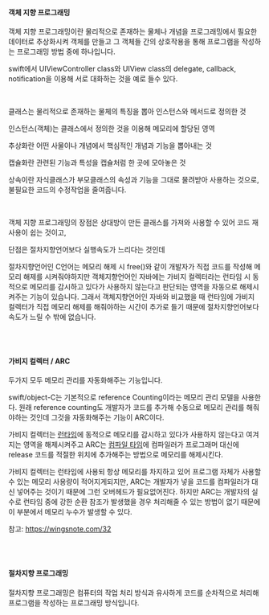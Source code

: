 #### 객체 지향 프로그래밍

객체 지향 프로그래밍이란 물리적으로 존재하는 물체나 개념을 프로그래밍에서 필요한 데이터로 추상화시켜 객체를 만들고 그 객체들 간의 상호작용을 통해 프로그램을 작성하는 프로그래밍 방법 중에 하나입니다.

swift에서 UIViewController class와 UIView class의 delegate, callback, notification을 이용해 서로 대화하는 것을 예로 들수 있다.  

<br>

클래스는 물리적으로 존재하는 물체의 특징을 뽑아 인스턴스와 메서드로 정의한 것

인스턴스(객체)는 클래스에서 정의한 것을 이용해 메모리에 할당된 영역

추상화란 어떤 사물이나 개념에서 핵심적인 개념과 기능을 뽑아내는 것

캡슐화란 관련된 기능과 특성을 캡슐처럼 한 곳에 모아놓은 것

상속이란 자식클래스가 부모클래스의 속성과 기능을 그대로 물려받아 사용하는 것으로, 불필요한 코드의 수정작업을 줄여줍니다.  

<br>

객체 지향 프로그래밍의 장점은 상대방이 만든 클래스를 가져와 사용할 수 있어 코드 재사용이 쉽는 것이고,

단점은 절차지향언어보다 실행속도가 느리다는 것인데

절차지향언어인 C언어는 메모리 해제 시 free()와 같이 개발자가 직접 코드를 작성해 메모리 해제를 시켜줘야하지만 객체지향언어인 자바에는 가비지 컬렉터라는 런타임 시 동적으로 메모리를 감시하고 있다가 사용하지 않는다고 판단되는 영역을 자동으로 해제시켜주는 기능이 있습니다. 그래서 객체지향언어인 자바와 비교했을 때 런타임에 가비지 컬렉터가 직접 메모리 해제를 해줘야하는 시간이 추가로 들기 때문에 절차지향언어보다 속도가 느릴 수 밖에 없습니다.

<br>
<br>

#### 가비지 컬렉터 / ARC

두가지 모두 메모리 관리를 자동화해주는 기능입니다.

swift/object-C는 기본적으로 reference Counting이라는 메모리 관리 모델을 사용한다. 원래 reference counting도 개발자가 코드를 추가해 수동으로 메모리 관리를 해줘야하는 것인데 그것을 자동화해주는 기능이 ARC이다.

가비지 컬렉터는 <u>런타임</u>에 동적으로 메모리를 감시하고 있다가 사용하지 않는다고 여겨지는 영역을 해제시켜주고 ARC는 <u>컴파일 타임</u>에 컴파일러가 프로그래머 대신에 release 코드를 적절한 위치에 추가해주는 방법으로 메모리를 해제시킨다.

가비지 컬렉터는 런타임에 사용되 항상 메모리를 차지하고 있어 프로그램 자체가 사용할 수 있는 메모리 사용량이 적어지게되지만, ARC는 개발자가 넣을 코드를 컴파일러가 대신 넣어주는 것이기 때문에 그런 오버헤드가 필요없어진다. 하지만 ARC는 개발자의 실수로 런타임 중에 강한 순환 참조가 발생했을 경우 처리해줄 수 있는 방법이 없기 때문에 이 부분에서 메모리 누수가 발생할 수 있다. 

참고: https://wingsnote.com/32

<br><br>

#### 절차지향 프로그래밍

절차지향 프로그래밍은 컴퓨터의 작업 처리 방식과 유사하게 코드를 순차적으로 처리해 프로그램을 작성하는 프로그래밍 방식입니다.
